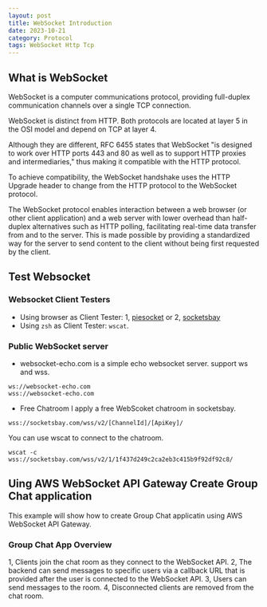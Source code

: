 ```yaml
---
layout: post
title: WebSocket Introduction
date: 2023-10-21
category: Protocol
tags: WebSocket Http Tcp
---
```


## What is WebSocket

WebSocket is a computer communications protocol, providing full-duplex communication channels over a single TCP connection.

WebSocket is distinct from HTTP. Both protocols are located at layer 5 in the OSI model and depend on TCP at layer 4.

Although they are different, RFC 6455 states that WebSocket "is designed to work over HTTP ports 443 and 80 as well as to support HTTP proxies and intermediaries," thus making it compatible with the HTTP protocol.

To achieve compatibility, the WebSocket handshake uses the HTTP Upgrade header to change from the HTTP protocol to the WebSocket protocol.

The WebSocket protocol enables interaction between a web browser (or other client application) and a web server with lower overhead than half-duplex alternatives such as HTTP polling, facilitating real-time data transfer from and to the server. 
This is made possible by providing a standardized way for the server to send content to the client without being first requested by the client.

## Test Websocket

### Websocket Client Testers

- Using browser as Client Tester: 1, [piesocket](https://www.piesocket.com/websocket-tester) or 2, [socketsbay](https://socketsbay.com/test-websockets)
- Using `zsh` as Client Tester: `wscat`. 

### Public WebSocket server

- websocket-echo.com is a simple echo websocket server. support ws and wss.
```
ws://websocket-echo.com
wss://websocket-echo.com
```
- Free Chatroom
I apply a free WebScoket chatroom in socketsbay. 
```
wss://socketsbay.com/wss/v2/[ChannelId]/[ApiKey]/
```
You can use wscat to connect to the chatroom.
```
wscat -c wss://socketsbay.com/wss/v2/1/1f437d249c2ca2eb3c415b9f92df92c8/
```

## Uing AWS WebSocket API Gateway Create Group Chat application
This example will show how to create Group Chat applicatin using AWS WebSocket API Gateway.

### Group Chat App Overview
1, Clients join the chat room as they connect to the WebSocket API.
2, The backend can send messages to specific users via a callback URL that is provided after the user is connected to the WebSocket API.
3, Users can send messages to the room.
4, Disconnected clients are removed from the chat room.

